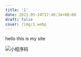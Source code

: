 ```yaml
---
title: '1'
date: 2021-05-24T17:48:34+08:00
draft: false
cover: /img/1.webp
---
```


hello this is my site

![小程序码](/img/qrcode.jpg)
